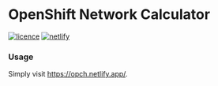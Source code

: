 # OpenShift Network Calculator
[![licence](https://img.shields.io/github/license/kevydotvinu/opch)](https://github.com/kevydotvinu/opch/blob/main/LICENSE)
[![netlify](https://api.netlify.com/api/v1/badges/04bf1c43-576b-4b5a-a7f7-e5fdcad4a2d5/deploy-status)](https://app.netlify.com/sites/opch/deploys)

### Usage
Simply visit https://opch.netlify.app/.
